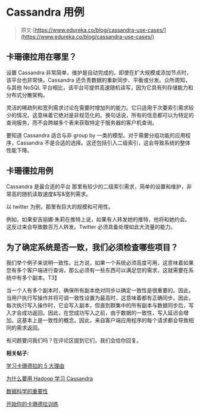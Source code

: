 # Cassandra 用例

> 原文:[https://www.edureka.co/blog/cassandra-use-cases/](https://www.edureka.co/blog/cassandra-use-cases/)

## 卡珊德拉用在哪里？

设置 Cassandra 非常简单，维护是自动完成的。即使在扩大规模或添加节点时，该平台也非常快。Cassandra 还负责数据的重新同步、平衡或分发。众所周知，与其他 NoSQL 平台相比，该平台可提供高速随机读写，因为它具有列存储能力和分布式分散架构。

灵活的稀疏列和宽列需求讨论在需要时增加列的能力。它只适用于次要索引需求较少的情况，这意味着它绝对是非规范化的。换句话说，所有的信息都可以为特定的查询服务，而不会跨越多个表来获取特定于服务器的客户机查询。

要知道 Cassandra 适合与非 group by 一类的模型。对于需要分组功能的应用程序，Cassandra 不是合适的选择。这还包括引入二级索引，这会导致系统的整体性能下降。

## **卡珊德拉用例**

Cassandra 是最合适的平台  那里有较少的二级索引需求，简单的设置和维护，非常高的随机读取速度&写&宽列需求。

以 twitter 为例，那里有巨大的规模和可用性。

例如，如果安吉丽娜·朱莉在推特上说，如果有人转发她的推特，他将和她约会。这反过来会导致数百万人转发。Twitter 必须具备处理如此大流量的能力。

## 为了确定系统是否一致，我们必须检查哪些项目？

我们举个例子来说明一致性。比方说，如果一个系统必须高度可用，这意味着如果您有多个客户端进行查询，那么必须有一些东西可以满足您的需求，这就需要在系统中有多个副本。T3】

当一个人有多个副本时，确保所有副本绝对同步以确定一致性是很重要的。因此，当用户执行写操作并将可调一致性设置为最高时，这意味着都有正确同步。因此，每次执行写入操作时，它会写入副本，但直到群集中的所有副本与数据同步后，写入才会成功返回。因此，在您成功写入之前，由于数据的一致性，写入延迟会增加。这基本上是一致性的概念。因此，来自客户端应用程序的每个请求都会导致相同的需求返回。

有问题要问我们吗？在评论区提到它们，我们会给你回复。

**相关帖子:**

[学习卡珊德拉的 5 大理由](https://www.edureka.co/blog/top-5-reasons-to-learn-cassandra-decoded/)

[为什么要用 Hadoop 学习 Cassandra](https://www.edureka.co/blog/why-learn-cassandra-with-hadoop/)

[数据科学的重要性](https://www.edureka.co/blog/importance-of-data-science-and-how-it-works-with-cassandra-2/)

[开始你的卡珊德拉训练](https://www.edureka.co/cassandra)